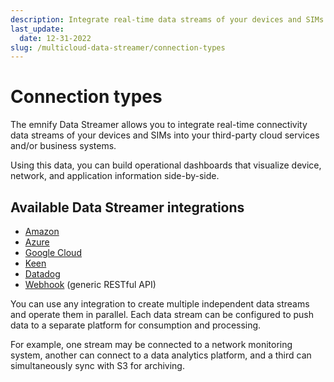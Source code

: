 ```yaml
---
description: Integrate real-time data streams of your devices and SIMs with the emnify multicloud Data Streamer
last_update: 
  date: 12-31-2022
slug: /multicloud-data-streamer/connection-types
---
```


# Connection types

The emnify Data Streamer allows you to integrate real-time connectivity data streams of your devices and SIMs into your third-party cloud services and/or business systems.

Using this data, you can build operational dashboards that visualize device, network, and application information side-by-side.

## Available Data Streamer integrations

- [Amazon](/multicloud-data-streamer/integrations#amazon)
- [Azure](/multicloud-data-streamer/integrations#azure)
- [Google Cloud](/multicloud-data-streamer/integrations#google-cloud)
- [Keen](/multicloud-data-streamer/integrations#keen)
- [Datadog](/multicloud-data-streamer/integrations#datadog)
- [Webhook](/multicloud-data-streamer/integrations#webhook) (generic RESTful API)

You can use any integration to create multiple independent data streams and operate them in parallel.
Each data stream can be configured to push data to a separate platform for consumption and processing.

For example, one stream may be connected to a network monitoring system, another can connect to a data analytics platform, and a third can simultaneously sync with S3 for archiving.
